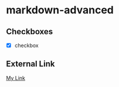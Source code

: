 # markdown-advanced

## Checkboxes
 - [X] checkbox

## External Link
[My Link](https://www.google.com/)
